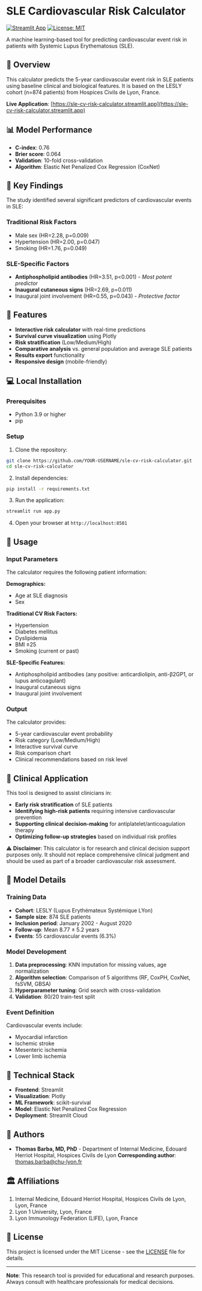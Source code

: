 # SLE Cardiovascular Risk Calculator

[![Streamlit App](https://static.streamlit.io/badges/streamlit_badge_black_white.svg)](https://sle-cv-risk-calculator.streamlit.app)
[![License: MIT](https://img.shields.io/badge/License-MIT-yellow.svg)](https://opensource.org/licenses/MIT)

A machine learning-based tool for predicting cardiovascular event risk in patients with Systemic Lupus Erythematosus (SLE).

## 🎯 Overview

This calculator predicts the 5-year cardiovascular event risk in SLE patients using baseline clinical and biological features. It is based on the LESLY cohort (n=874 patients) from Hospices Civils de Lyon, France.

**Live Application**: [https://sle-cv-risk-calculator.streamlit.app](https://sle-cv-risk-calculator.streamlit.app)

## 📊 Model Performance

- **C-index**: 0.76
- **Brier score**: 0.064
- **Validation**: 10-fold cross-validation
- **Algorithm**: Elastic Net Penalized Cox Regression (CoxNet)

## 🔬 Key Findings

The study identified several significant predictors of cardiovascular events in SLE:

### Traditional Risk Factors
- Male sex (HR=2.28, p=0.009)
- Hypertension (HR=2.00, p=0.047)
- Smoking (HR=1.76, p=0.049)

### SLE-Specific Factors
- **Antiphospholipid antibodies** (HR=3.51, p<0.001) - *Most potent predictor*
- **Inaugural cutaneous signs** (HR=2.69, p=0.011)
- Inaugural joint involvement (HR=0.55, p=0.043) - *Protective factor*

## 🚀 Features

- **Interactive risk calculator** with real-time predictions
- **Survival curve visualization** using Plotly
- **Risk stratification** (Low/Medium/High)
- **Comparative analysis** vs. general population and average SLE patients
- **Results export** functionality
- **Responsive design** (mobile-friendly)

## 💻 Local Installation

### Prerequisites

- Python 3.9 or higher
- pip

### Setup

1. Clone the repository:
```bash
git clone https://github.com/YOUR-USERNAME/sle-cv-risk-calculator.git
cd sle-cv-risk-calculator
```

2. Install dependencies:
```bash
pip install -r requirements.txt
```

3. Run the application:
```bash
streamlit run app.py
```

4. Open your browser at `http://localhost:8501`

## 📝 Usage

### Input Parameters

The calculator requires the following patient information:

**Demographics:**
- Age at SLE diagnosis
- Sex

**Traditional CV Risk Factors:**
- Hypertension
- Diabetes mellitus
- Dyslipidemia
- BMI ≥25
- Smoking (current or past)

**SLE-Specific Features:**
- Antiphospholipid antibodies (any positive: anticardiolipin, anti-β2GP1, or lupus anticoagulant)
- Inaugural cutaneous signs
- Inaugural joint involvement

### Output

The calculator provides:
- 5-year cardiovascular event probability
- Risk category (Low/Medium/High)
- Interactive survival curve
- Risk comparison chart
- Clinical recommendations based on risk level

## 🏥 Clinical Application

This tool is designed to assist clinicians in:
- **Early risk stratification** of SLE patients
- **Identifying high-risk patients** requiring intensive cardiovascular prevention
- **Supporting clinical decision-making** for antiplatelet/anticoagulation therapy
- **Optimizing follow-up strategies** based on individual risk profiles

⚠️ **Disclaimer**: This calculator is for research and clinical decision support purposes only. It should not replace comprehensive clinical judgment and should be used as part of a broader cardiovascular risk assessment.

## 🧪 Model Details

### Training Data
- **Cohort**: LESLY (Lupus Erythémateux Systémique LYon)
- **Sample size**: 874 SLE patients
- **Inclusion period**: January 2002 - August 2020
- **Follow-up**: Mean 8.77 ± 5.2 years
- **Events**: 55 cardiovascular events (6.3%)

### Model Development
1. **Data preprocessing**: KNN imputation for missing values, age normalization
2. **Algorithm selection**: Comparison of 5 algorithms (RF, CoxPH, CoxNet, fsSVM, GBSA)
3. **Hyperparameter tuning**: Grid search with cross-validation
4. **Validation**: 80/20 train-test split

### Event Definition
Cardiovascular events include:
- Myocardial infarction
- Ischemic stroke
- Mesenteric ischemia
- Lower limb ischemia

## 🔧 Technical Stack

- **Frontend**: Streamlit
- **Visualization**: Plotly
- **ML Framework**: scikit-survival
- **Model**: Elastic Net Penalized Cox Regression
- **Deployment**: Streamlit Cloud


## 👥 Authors

- **Thomas Barba, MD, PhD** - Department of Internal Medicine, Edouard Herriot Hospital, Hospices Civils de Lyon
**Corresponding author**: thomas.barba@chu-lyon.fr

## 🏛️ Affiliations

1. Internal Medicine, Edouard Herriot Hospital, Hospices Civils de Lyon, Lyon, France
2. Lyon 1 University, Lyon, France
3. Lyon Immunology Federation (LIFE), Lyon, France

## 📄 License

This project is licensed under the MIT License - see the [LICENSE](LICENSE) file for details.


---

**Note**: This research tool is provided for educational and research purposes. Always consult with healthcare professionals for medical decisions.